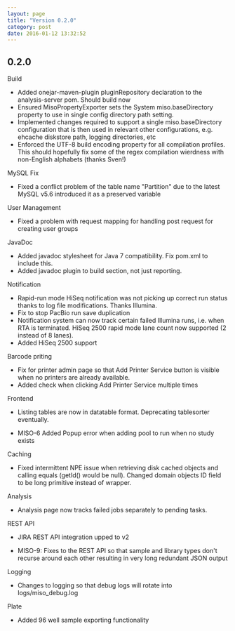 ```yaml
---
layout: page
title: "Version 0.2.0"
category: post
date: 2016-01-12 13:32:52
---
```



## 0.2.0

Build

* Added onejar-maven-plugin pluginRepository declaration to the analysis-server pom. Should build now
* Ensured MisoPropertyExporter sets the System miso.baseDirectory property to use in single config directory path setting.
* Implemented changes required to support a single miso.baseDirectory configuration that is then used in relevant other configurations, e.g. ehcache diskstore path, logging directories, etc
* Enforced the UTF-8 build encoding property for all compilation profiles. This should hopefully fix some of the regex compilation wierdness with non-English alphabets (thanks Sven!)

MySQL Fix

* Fixed a conflict problem of the table name "Partition" due to the latest MySQL v5.6 introduced it as a preserved variable

User Management

* Fixed a problem with request mapping for handling post request for creating user groups

JavaDoc

* Added javadoc stylesheet for Java 7 compatibility. Fix pom.xml to include this.
* Added javadoc plugin to build section, not just reporting.

Notification

* Rapid-run mode HiSeq notification was not picking up correct run status thanks to log file modifications. Thanks Illumina.
* Fix to stop PacBio run save duplication
* Notification system can now track certain failed Illumina runs, i.e. when RTA is terminated. HiSeq 2500 rapid mode lane count now supported (2 instead of 8 lanes).
* Added HiSeq 2500 support

Barcode priting

* Fix for printer admin page so that Add Printer Service button is visible when no printers are already available.
* Added check when clicking Add Printer Service multiple times

Frontend

* Listing tables are now in datatable format. Deprecating tablesorter eventually.

* MISO-6 Added Popup error when adding pool to run when no study exists

Caching

* Fixed intermittent NPE issue when retrieving disk cached objects and calling equals (getId() would be null). Changed domain objects ID field to be long primitive instead of wrapper.

Analysis

* Analysis page now tracks failed jobs separately to pending tasks.

REST API

* JIRA REST API integration upped to v2

* MISO-9: Fixes to the REST API so that sample and library types don't recurse around each other resulting in very long redundant JSON output

Logging

* Changes to logging so that debug logs will rotate into logs/miso_debug.log

Plate

* Added 96 well sample exporting functionality

